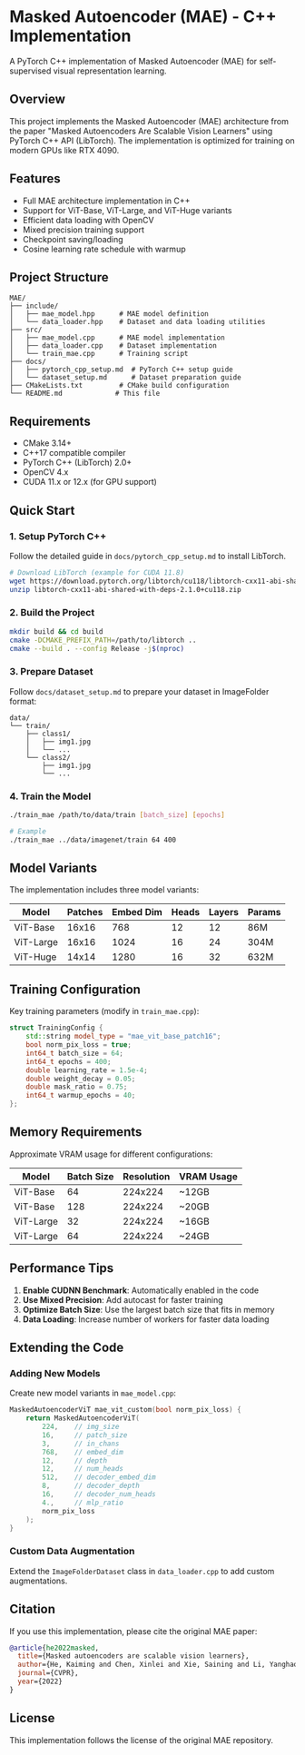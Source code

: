 # Masked Autoencoder (MAE) - C++ Implementation

A PyTorch C++ implementation of Masked Autoencoder (MAE) for self-supervised visual representation learning.

## Overview

This project implements the Masked Autoencoder (MAE) architecture from the paper "Masked Autoencoders Are Scalable Vision Learners" using PyTorch C++ API (LibTorch). The implementation is optimized for training on modern GPUs like RTX 4090.

## Features

- Full MAE architecture implementation in C++
- Support for ViT-Base, ViT-Large, and ViT-Huge variants
- Efficient data loading with OpenCV
- Mixed precision training support
- Checkpoint saving/loading
- Cosine learning rate schedule with warmup

## Project Structure

```
MAE/
├── include/
│   ├── mae_model.hpp      # MAE model definition
│   └── data_loader.hpp    # Dataset and data loading utilities
├── src/
│   ├── mae_model.cpp      # MAE model implementation
│   ├── data_loader.cpp    # Dataset implementation
│   └── train_mae.cpp      # Training script
├── docs/
│   ├── pytorch_cpp_setup.md  # PyTorch C++ setup guide
│   └── dataset_setup.md      # Dataset preparation guide
├── CMakeLists.txt         # CMake build configuration
└── README.md             # This file
```

## Requirements

- CMake 3.14+
- C++17 compatible compiler
- PyTorch C++ (LibTorch) 2.0+
- OpenCV 4.x
- CUDA 11.x or 12.x (for GPU support)

## Quick Start

### 1. Setup PyTorch C++

Follow the detailed guide in `docs/pytorch_cpp_setup.md` to install LibTorch.

```bash
# Download LibTorch (example for CUDA 11.8)
wget https://download.pytorch.org/libtorch/cu118/libtorch-cxx11-abi-shared-with-deps-2.1.0%2Bcu118.zip
unzip libtorch-cxx11-abi-shared-with-deps-2.1.0+cu118.zip
```

### 2. Build the Project

```bash
mkdir build && cd build
cmake -DCMAKE_PREFIX_PATH=/path/to/libtorch ..
cmake --build . --config Release -j$(nproc)
```

### 3. Prepare Dataset

Follow `docs/dataset_setup.md` to prepare your dataset in ImageFolder format:

```
data/
└── train/
    ├── class1/
    │   ├── img1.jpg
    │   └── ...
    └── class2/
        ├── img1.jpg
        └── ...
```

### 4. Train the Model

```bash
./train_mae /path/to/data/train [batch_size] [epochs]

# Example
./train_mae ../data/imagenet/train 64 400
```

## Model Variants

The implementation includes three model variants:

| Model | Patches | Embed Dim | Heads | Layers | Params |
|-------|---------|-----------|-------|---------|---------|
| ViT-Base | 16x16 | 768 | 12 | 12 | 86M |
| ViT-Large | 16x16 | 1024 | 16 | 24 | 304M |
| ViT-Huge | 14x14 | 1280 | 16 | 32 | 632M |

## Training Configuration

Key training parameters (modify in `train_mae.cpp`):

```cpp
struct TrainingConfig {
    std::string model_type = "mae_vit_base_patch16";
    bool norm_pix_loss = true;
    int64_t batch_size = 64;
    int64_t epochs = 400;
    double learning_rate = 1.5e-4;
    double weight_decay = 0.05;
    double mask_ratio = 0.75;
    int64_t warmup_epochs = 40;
};
```

## Memory Requirements

Approximate VRAM usage for different configurations:

| Model | Batch Size | Resolution | VRAM Usage |
|-------|------------|------------|------------|
| ViT-Base | 64 | 224x224 | ~12GB |
| ViT-Base | 128 | 224x224 | ~20GB |
| ViT-Large | 32 | 224x224 | ~16GB |
| ViT-Large | 64 | 224x224 | ~24GB |

## Performance Tips

1. **Enable CUDNN Benchmark**: Automatically enabled in the code
2. **Use Mixed Precision**: Add autocast for faster training
3. **Optimize Batch Size**: Use the largest batch size that fits in memory
4. **Data Loading**: Increase number of workers for faster data loading

## Extending the Code

### Adding New Models

Create new model variants in `mae_model.cpp`:

```cpp
MaskedAutoencoderViT mae_vit_custom(bool norm_pix_loss) {
    return MaskedAutoencoderViT(
        224,    // img_size
        16,     // patch_size
        3,      // in_chans
        768,    // embed_dim
        12,     // depth
        12,     // num_heads
        512,    // decoder_embed_dim
        8,      // decoder_depth
        16,     // decoder_num_heads
        4.,     // mlp_ratio
        norm_pix_loss
    );
}
```

### Custom Data Augmentation

Extend the `ImageFolderDataset` class in `data_loader.cpp` to add custom augmentations.

## Citation

If you use this implementation, please cite the original MAE paper:

```bibtex
@article{he2022masked,
  title={Masked autoencoders are scalable vision learners},
  author={He, Kaiming and Chen, Xinlei and Xie, Saining and Li, Yanghao and Doll{\'a}r, Piotr and Girshick, Ross},
  journal={CVPR},
  year={2022}
}
```

## License

This implementation follows the license of the original MAE repository.